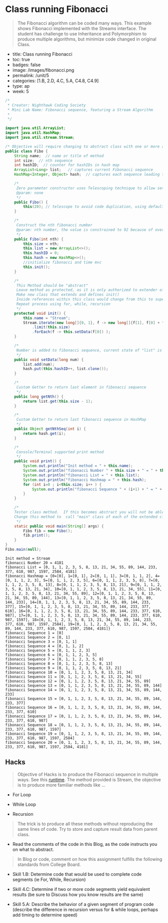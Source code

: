 # Class running Fibonacci
> The Fibonacci algorithm can be coded many ways.  This example shows Fibonacci implemented with the Streams interface.  The student has challenge to use Inheritance and Polymorphism to produce multiple algorithms, but minimize code changed in original Class.
- title: Class running Fibonacci
- toc: true
- badges: false
- image: /images/fibonacci.png
- permalink: /unit/5
- categories: [1.B, 2.D, 4.C, 5.A, C4.8, C4.9]
- type: ap
- week: 5


```java
/*
 * Creator: Nighthawk Coding Society
 * Mini Lab Name: Fibonacci sequence, featuring a Stream Algorithm
 * 
 */

import java.util.ArrayList;  
import java.util.HashMap;
import java.util.stream.Stream;

/* Objective will require changing to abstract class with one or more abstract methods below */
public class Fibo {
    String name;  // name or title of method
    int size;  // nth sequence
    int hashID;  // counter for hashIDs in hash map
    ArrayList<Long> list;   // captures current Fibonacci sequence
    HashMap<Integer, Object> hash;  // captures each sequence leading to final result

    /*
     Zero parameter constructor uses Telescoping technique to allow setting of the required value nth
     @param: none
     */
    public Fibo() {
        this(20); // telescope to avoid code duplication, using default as 20
    }

    /*
     Construct the nth fibonacci number
     @param: nth number, the value is constrained to 92 because of overflow in a long
     */
    public Fibo(int nth) {
        this.size = nth;
        this.list = new ArrayList<>();
        this.hashID = 0;
        this.hash = new HashMap<>();
        //initialize fibonacci and time mvc
        this.init();
    }

    /*
     This Method should be "abstract"
     Leave method as protected, as it is only authorized to extender of the class
     Make new class that extends and defines init()
     Inside references within this class would change from this to super
     Repeat process using for, while, recursion
     */
    protected void init() {
        this.name = "Stream";
        Stream.iterate(new long[]{0, 1}, f -> new long[]{f[1], f[0] + f[1]})
            .limit(this.size)
            .forEach(f -> this.setData(f[0]) );
    }

    /*
     Number is added to fibonacci sequence, current state of "list" is added to hash for hashID "num"
     */
    public void setData(long num) {
        list.add(num);
        hash.put(this.hashID++, list.clone());
    }

    /*
     Custom Getter to return last element in fibonacci sequence
     */
    public long getNth() {
        return list.get(this.size - 1);
    }

    /*
     Custom Getter to return last fibonacci sequence in HashMap
     */
    public Object getNthSeq(int i) {
        return hash.get(i);
    }

    /*
     Console/Terminal supported print method
     */
    public void print() {
        System.out.println("Init method = " + this.name);
        System.out.println("fibonacci Number " + this.size + " = " + this.getNth());
        System.out.println("fibonacci List = " + this.list);
        System.out.println("fibonacci Hashmap = " + this.hash);
        for (int i=0 ; i<this.size; i++ ) {
            System.out.println("fibonacci Sequence " + (i+1) + " = " + this.getNthSeq(i));
        }
    }

    /*
    Tester class method.  If this becomes abstract you will not be able to test it directly ...
    Change this method to  call "main" class of each of the extended classes
     */
    static public void main(String[] args) {
        Fibo fib = new Fibo();
        fib.print();
    }
}
Fibo.main(null);
```

    Init method = Stream
    fibonacci Number 20 = 4181
    fibonacci List = [0, 1, 1, 2, 3, 5, 8, 13, 21, 34, 55, 89, 144, 233, 377, 610, 987, 1597, 2584, 4181]
    fibonacci Hashmap = {0=[0], 1=[0, 1], 2=[0, 1, 1], 3=[0, 1, 1, 2], 4=[0, 1, 1, 2, 3], 5=[0, 1, 1, 2, 3, 5], 6=[0, 1, 1, 2, 3, 5, 8], 7=[0, 1, 1, 2, 3, 5, 8, 13], 8=[0, 1, 1, 2, 3, 5, 8, 13, 21], 9=[0, 1, 1, 2, 3, 5, 8, 13, 21, 34], 10=[0, 1, 1, 2, 3, 5, 8, 13, 21, 34, 55], 11=[0, 1, 1, 2, 3, 5, 8, 13, 21, 34, 55, 89], 12=[0, 1, 1, 2, 3, 5, 8, 13, 21, 34, 55, 89, 144], 13=[0, 1, 1, 2, 3, 5, 8, 13, 21, 34, 55, 89, 144, 233], 14=[0, 1, 1, 2, 3, 5, 8, 13, 21, 34, 55, 89, 144, 233, 377], 15=[0, 1, 1, 2, 3, 5, 8, 13, 21, 34, 55, 89, 144, 233, 377, 610], 16=[0, 1, 1, 2, 3, 5, 8, 13, 21, 34, 55, 89, 144, 233, 377, 610, 987], 17=[0, 1, 1, 2, 3, 5, 8, 13, 21, 34, 55, 89, 144, 233, 377, 610, 987, 1597], 18=[0, 1, 1, 2, 3, 5, 8, 13, 21, 34, 55, 89, 144, 233, 377, 610, 987, 1597, 2584], 19=[0, 1, 1, 2, 3, 5, 8, 13, 21, 34, 55, 89, 144, 233, 377, 610, 987, 1597, 2584, 4181]}
    fibonacci Sequence 1 = [0]
    fibonacci Sequence 2 = [0, 1]
    fibonacci Sequence 3 = [0, 1, 1]
    fibonacci Sequence 4 = [0, 1, 1, 2]
    fibonacci Sequence 5 = [0, 1, 1, 2, 3]
    fibonacci Sequence 6 = [0, 1, 1, 2, 3, 5]
    fibonacci Sequence 7 = [0, 1, 1, 2, 3, 5, 8]
    fibonacci Sequence 8 = [0, 1, 1, 2, 3, 5, 8, 13]
    fibonacci Sequence 9 = [0, 1, 1, 2, 3, 5, 8, 13, 21]
    fibonacci Sequence 10 = [0, 1, 1, 2, 3, 5, 8, 13, 21, 34]
    fibonacci Sequence 11 = [0, 1, 1, 2, 3, 5, 8, 13, 21, 34, 55]
    fibonacci Sequence 12 = [0, 1, 1, 2, 3, 5, 8, 13, 21, 34, 55, 89]
    fibonacci Sequence 13 = [0, 1, 1, 2, 3, 5, 8, 13, 21, 34, 55, 89, 144]
    fibonacci Sequence 14 = [0, 1, 1, 2, 3, 5, 8, 13, 21, 34, 55, 89, 144, 233]
    fibonacci Sequence 15 = [0, 1, 1, 2, 3, 5, 8, 13, 21, 34, 55, 89, 144, 233, 377]
    fibonacci Sequence 16 = [0, 1, 1, 2, 3, 5, 8, 13, 21, 34, 55, 89, 144, 233, 377, 610]
    fibonacci Sequence 17 = [0, 1, 1, 2, 3, 5, 8, 13, 21, 34, 55, 89, 144, 233, 377, 610, 987]
    fibonacci Sequence 18 = [0, 1, 1, 2, 3, 5, 8, 13, 21, 34, 55, 89, 144, 233, 377, 610, 987, 1597]
    fibonacci Sequence 19 = [0, 1, 1, 2, 3, 5, 8, 13, 21, 34, 55, 89, 144, 233, 377, 610, 987, 1597, 2584]
    fibonacci Sequence 20 = [0, 1, 1, 2, 3, 5, 8, 13, 21, 34, 55, 89, 144, 233, 377, 610, 987, 1597, 2584, 4181]


## Hacks
> Objective of Hacks is to produce the Fibonacci sequence in multiple ways.  See this [runtime](https://csa.nighthawkcodingsociety.com/mvc/fibonacci).  The method provided is Stream, the objective is to produce more familiar methods like ...

- For Loop

- While Loop

- Recursion

> The trick is to produce all these methods without reproducing the same lines of code.  Try to store and capture result data from parent class.  
- Read the comments of the code in this Blog, as the code instructs you on what to abstract.

> In Blog or code, comment on how this assignment fulfills the following standards from College Board.

- Skill 1.B: Determine code that would be used to complete code segments (ie For, While, Recursion)

- Skill 4.C: Determine if two or more code segments yield equivalent results (be sure to Discuss how you know results are the same)

- Skill 5.A: Describe the behavior of a given segment of program code (describe the difference in recursion versus for & while loops, perhaps add timing to determine speed)






